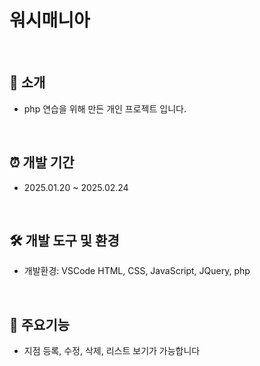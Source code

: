 <h1>워시매니아</h1>
<br />

## 📝 소개
- php 연습을 위해 만든 개인 프로젝트 입니다.
<br />
 
## ⏰ 개발 기간
- 2025.01.20 ~ 2025.02.24
<br />

## 🛠️ 개발 도구 및 환경
- 개발환경: VSCode
HTML, CSS, JavaScript, JQuery, php
<br />

 ## 🧲 주요기능
- 지점 등록, 수정, 삭제, 리스트 보기가 가능합니다
<br />

